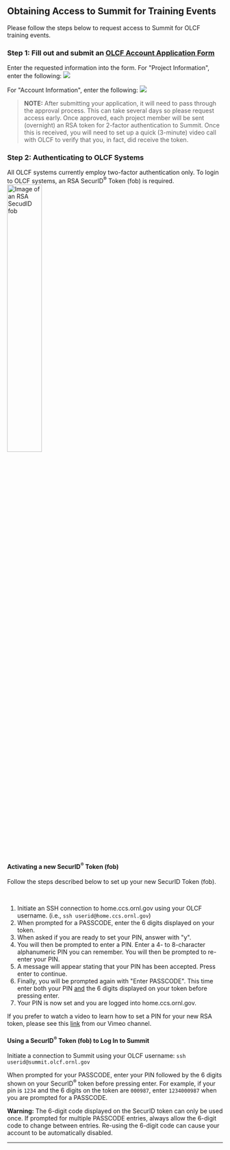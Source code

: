 <h2>Obtaining Access to Summit for Training Events</h2>

Please follow the steps below to request access to Summit for OLCF training events.

<h3>Step 1: Fill out and submit an <a href="https://www.olcf.ornl.gov/for-users/documents-forms/olcf-account-application"><b>OLCF Account Application Form</b></a></h3>
Enter the requested information into the form. For "Project Information", enter the following:
<a href="https://www.olcf.ornl.gov/wp-content/uploads/2019/01/Ascent_Account_Application_1.png"><img src="https://www.olcf.ornl.gov/wp-content/uploads/2019/01/Ascent_Account_Application_1.png" /></a>

<!--
For "Project Information", enter the following:
<a href="https://www.olcf.ornl.gov/wp-content/uploads/2019/01/Ascent_Account_Application_2.png"><img src="https://www.olcf.ornl.gov/wp-content/uploads/2019/01/Ascent_Account_Application_2.png" /></a>
-->

For "Account Information", enter the following:
<a href="https://www.olcf.ornl.gov/wp-content/uploads/2019/01/Ascent_Account_Application_3.png"><img src="https://www.olcf.ornl.gov/wp-content/uploads/2019/01/Ascent_Account_Application_3.png" /></a>

><strong>NOTE:</strong> After submitting your application, it will need to pass through the approval process. This can take several days so please request access early. Once approved, each project member will be sent (overnight) an RSA token for 2-factor authentication to Summit. Once this is received, you will need to set up a quick (3-minute) video call with OLCF to verify that you, in fact, did receive the token.

<h3>Step 2: Authenticating to OLCF Systems</h3>
All OLCF systems currently employ two-factor authentication only. To login to OLCF systems, an RSA SecurID<sup>®</sup> Token (fob) is required.

<img class="kb-img-right" src="https://www.olcf.ornl.gov/wp-content/uploads/2012/03/rsa_securid_fob.gif" alt="Image of an RSA SecudID fob" width="40%" />

<h4>Activating a new SecurID<sup>®</sup> Token (fob)</h4>
Follow the steps described below to set up your new SecurID Token (fob).

&nbsp;
<ol>
 	<li>Initiate an SSH connection to home.ccs.ornl.gov using your OLCF username.
(i.e., <code>ssh userid@home.ccs.ornl.gov</code>)</li>
 	<li>When prompted for a PASSCODE, enter the 6 digits displayed on your token.</li>
 	<li>When asked if you are ready to set your PIN, answer with "y".</li>
 	<li>You will then be prompted to enter a PIN. Enter a 4- to 8-character alphanumeric PIN you can remember. You will then be prompted to re-enter your PIN.</li>
 	<li>A message will appear stating that your PIN has been accepted. Press enter to continue.</li>
 	<li>Finally, you will be prompted again with "Enter PASSCODE". This time enter both your PIN <u>and</u> the 6 digits displayed on your token before pressing enter.</li>
 	<li>Your PIN is now set and you are logged into home.ccs.ornl.gov.</li>
</ol>

If you prefer to watch a video to learn how to set a PIN for your new RSA token, please see this <a href="https://vimeo.com/229862977">link</a> from our Vimeo channel.

<h4>Using a SecurID<sup>®</sup> Token (fob) to Log In to Summit</h4>

Initiate a connection to Summit using your OLCF username: <code>ssh userid<i></i>@summit.olcf.ornl.gov</code>

When prompted for your PASSCODE, enter your PIN followed by the 6 digits shown on your SecurID<sup>®</sup> token before pressing enter. For example, if your pin is <code>1234</code> and the 6 digits on the token are <code>000987</code>, enter <code>1234000987</code> when you are prompted for a PASSCODE.
<div class="kb-warning"><strong>Warning:</strong> The 6-digit code displayed on the SecurID token can only be used once. If prompted for multiple PASSCODE entries, always allow the 6-digit code to change between entries. Re-using the 6-digit code can cause your account to be automatically disabled.</div>



<hr>
